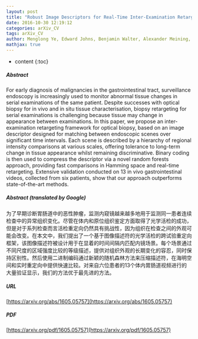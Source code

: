 ```yaml
---
layout: post
title: "Robust Image Descriptors for Real-Time Inter-Examination Retargeting in Gastrointestinal Endoscopy"
date: 2016-10-30 12:19:12
categories: arXiv_CV
tags: arXiv_CV
author: Menglong Ye, Edward Johns, Benjamin Walter, Alexander Meining, Guang-Zhong Yang
mathjax: true
---
```


* content
{:toc}

##### Abstract
For early diagnosis of malignancies in the gastrointestinal tract, surveillance endoscopy is increasingly used to monitor abnormal tissue changes in serial examinations of the same patient. Despite successes with optical biopsy for in vivo and in situ tissue characterisation, biopsy retargeting for serial examinations is challenging because tissue may change in appearance between examinations. In this paper, we propose an inter-examination retargeting framework for optical biopsy, based on an image descriptor designed for matching between endoscopic scenes over significant time intervals. Each scene is described by a hierarchy of regional intensity comparisons at various scales, offering tolerance to long-term change in tissue appearance whilst remaining discriminative. Binary coding is then used to compress the descriptor via a novel random forests approach, providing fast comparisons in Hamming space and real-time retargeting. Extensive validation conducted on 13 in vivo gastrointestinal videos, collected from six patients, show that our approach outperforms state-of-the-art methods.

##### Abstract (translated by Google)
为了早期诊断胃肠道中的恶性肿瘤，监测内窥镜越来越多地用于监测同一患者连续检查中的异常组织变化。尽管在体内和原位组织鉴定方面取得了光学活检的成功，但是对于系列检查而言活检重定向仍然具有挑战性，因为组织在检查之间的外观可能会改变。在本文中，我们提出了一个基于图像描述符的光学活检的跨试验重定向框架，该图像描述符被设计用于在显着的时间间隔内匹配内镜场景。每个场景通过不同尺度的区域强度比较的等级描述，提供对组织外观的长期变化的容忍，同时保持区别性。然后使用二进制编码通过新颖的随机森林方法来压缩描述符，在海明空间和实时重定向中提供快速比较。对来自六位患者的13个体内胃肠道视频进行的大量验证显示，我们的方法优于最先进的方法。

##### URL
[https://arxiv.org/abs/1605.05757](https://arxiv.org/abs/1605.05757)

##### PDF
[https://arxiv.org/pdf/1605.05757](https://arxiv.org/pdf/1605.05757)


